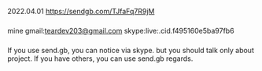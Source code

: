 2022.04.01
https://sendgb.com/TJfaFq7R9jM
###
mine gmail:teardev203@gmail.com
skype:live:.cid.f495160e5ba97fb6
###
If you use send.gb, you can notice via skype.
but you should talk only about project.
If you have others, you can use send.gb
regards.

